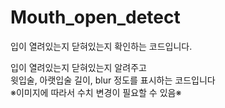 # Mouth_open_detect
입이 열려있는지 닫혀있는지 확인하는 코드입니다.


입이 열려있는지 닫혀있는지 알려주고
<br>
윗입술, 아랫입술 길이, blur 정도를 표시하는 코드입니다
<br> ※이미지에 따라서 수치 변경이 필요할 수 있음※
